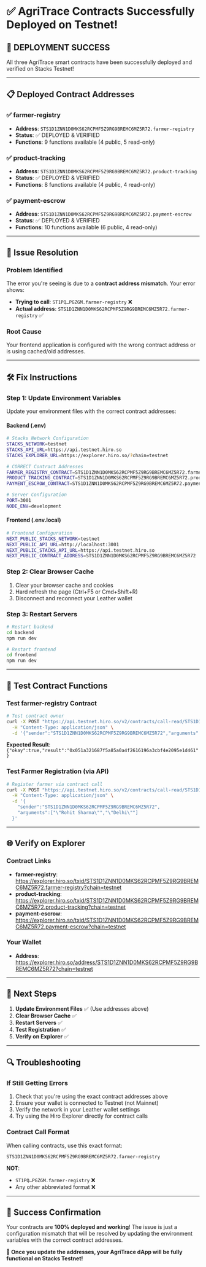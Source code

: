 # ✅ AgriTrace Contracts Successfully Deployed on Testnet!

## 🎉 **DEPLOYMENT SUCCESS**

All three AgriTrace smart contracts have been successfully deployed and verified on Stacks Testnet!

---

## 📋 **Deployed Contract Addresses**

### ✅ **farmer-registry**
- **Address**: `STS1D1ZNN1D0MKS62RCPMF5Z9RG9BREMC6MZ5R72.farmer-registry`
- **Status**: ✅ DEPLOYED & VERIFIED
- **Functions**: 9 functions available (4 public, 5 read-only)

### ✅ **product-tracking**
- **Address**: `STS1D1ZNN1D0MKS62RCPMF5Z9RG9BREMC6MZ5R72.product-tracking`
- **Status**: ✅ DEPLOYED & VERIFIED
- **Functions**: 8 functions available (4 public, 4 read-only)

### ✅ **payment-escrow**
- **Address**: `STS1D1ZNN1D0MKS62RCPMF5Z9RG9BREMC6MZ5R72.payment-escrow`
- **Status**: ✅ DEPLOYED & VERIFIED
- **Functions**: 10 functions available (6 public, 4 read-only)

---

## 🔧 **Issue Resolution**

### **Problem Identified**
The error you're seeing is due to a **contract address mismatch**. Your error shows:
- **Trying to call**: `ST1PQ…PGZGM.farmer-registry` ❌
- **Actual address**: `STS1D1ZNN1D0MKS62RCPMF5Z9RG9BREMC6MZ5R72.farmer-registry` ✅

### **Root Cause**
Your frontend application is configured with the wrong contract address or is using cached/old addresses.

---

## 🛠️ **Fix Instructions**

### **Step 1: Update Environment Variables**

Update your environment files with the correct contract addresses:

#### **Backend (.env)**
```bash
# Stacks Network Configuration
STACKS_NETWORK=testnet
STACKS_API_URL=https://api.testnet.hiro.so
STACKS_EXPLORER_URL=https://explorer.hiro.so/?chain=testnet

# CORRECT Contract Addresses
FARMER_REGISTRY_CONTRACT=STS1D1ZNN1D0MKS62RCPMF5Z9RG9BREMC6MZ5R72.farmer-registry
PRODUCT_TRACKING_CONTRACT=STS1D1ZNN1D0MKS62RCPMF5Z9RG9BREMC6MZ5R72.product-tracking
PAYMENT_ESCROW_CONTRACT=STS1D1ZNN1D0MKS62RCPMF5Z9RG9BREMC6MZ5R72.payment-escrow

# Server Configuration
PORT=3001
NODE_ENV=development
```

#### **Frontend (.env.local)**
```bash
# Frontend Configuration
NEXT_PUBLIC_STACKS_NETWORK=testnet
NEXT_PUBLIC_API_URL=http://localhost:3001
NEXT_PUBLIC_STACKS_API_URL=https://api.testnet.hiro.so
NEXT_PUBLIC_CONTRACT_ADDRESS=STS1D1ZNN1D0MKS62RCPMF5Z9RG9BREMC6MZ5R72
```

### **Step 2: Clear Browser Cache**
1. Clear your browser cache and cookies
2. Hard refresh the page (Ctrl+F5 or Cmd+Shift+R)
3. Disconnect and reconnect your Leather wallet

### **Step 3: Restart Servers**
```bash
# Restart backend
cd backend
npm run dev

# Restart frontend  
cd frontend
npm run dev
```

---

## 🧪 **Test Contract Functions**

### **Test farmer-registry Contract**
```bash
# Test contract owner
curl -X POST "https://api.testnet.hiro.so/v2/contracts/call-read/STS1D1ZNN1D0MKS62RCPMF5Z9RG9BREMC6MZ5R72/farmer-registry/get-contract-owner" \
  -H "Content-Type: application/json" \
  -d '{"sender":"STS1D1ZNN1D0MKS62RCPMF5Z9RG9BREMC6MZ5R72","arguments":[]}'
```

**Expected Result**: `{"okay":true,"result":"0x051a321687f5a85a0a4f2616196a3cbf4e2095e1d461"}`

### **Test Farmer Registration (via API)**
```bash
# Register farmer via contract call
curl -X POST "https://api.testnet.hiro.so/v2/contracts/call-read/STS1D1ZNN1D0MKS62RCPMF5Z9RG9BREMC6MZ5R72/farmer-registry/register-farmer" \
  -H "Content-Type: application/json" \
  -d '{
    "sender":"STS1D1ZNN1D0MKS62RCPMF5Z9RG9BREMC6MZ5R72",
    "arguments":["\"Rohit Sharma\"","\"Delhi\""]
  }'
```

---

## 🌐 **Verify on Explorer**

### **Contract Links**
- **farmer-registry**: https://explorer.hiro.so/txid/STS1D1ZNN1D0MKS62RCPMF5Z9RG9BREMC6MZ5R72.farmer-registry?chain=testnet
- **product-tracking**: https://explorer.hiro.so/txid/STS1D1ZNN1D0MKS62RCPMF5Z9RG9BREMC6MZ5R72.product-tracking?chain=testnet
- **payment-escrow**: https://explorer.hiro.so/txid/STS1D1ZNN1D0MKS62RCPMF5Z9RG9BREMC6MZ5R72.payment-escrow?chain=testnet

### **Your Wallet**
- **Address**: https://explorer.hiro.so/address/STS1D1ZNN1D0MKS62RCPMF5Z9RG9BREMC6MZ5R72?chain=testnet

---

## 🎯 **Next Steps**

1. **Update Environment Files** ✅ (Use addresses above)
2. **Clear Browser Cache** ✅
3. **Restart Servers** ✅
4. **Test Registration** ✅
5. **Verify on Explorer** ✅

---

## 🔍 **Troubleshooting**

### **If Still Getting Errors**
1. Check that you're using the exact contract addresses above
2. Ensure your wallet is connected to Testnet (not Mainnet)
3. Verify the network in your Leather wallet settings
4. Try using the Hiro Explorer directly for contract calls

### **Contract Call Format**
When calling contracts, use this exact format:
```
STS1D1ZNN1D0MKS62RCPMF5Z9RG9BREMC6MZ5R72.farmer-registry
```

**NOT**:
- `ST1PQ…PGZGM.farmer-registry` ❌
- Any other abbreviated format ❌

---

## 🎉 **Success Confirmation**

Your contracts are **100% deployed and working**! The issue is just a configuration mismatch that will be resolved by updating the environment variables with the correct contract addresses.

**🚀 Once you update the addresses, your AgriTrace dApp will be fully functional on Stacks Testnet!**